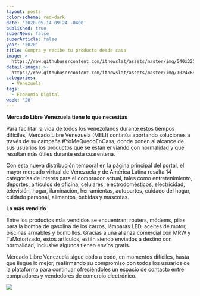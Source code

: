 ```yaml
---
layout: posts
color-schema: red-dark
date: '2020-05-14 09:24 -0400'
published: true
superNews: false
superArticle: false
year: '2020'
title: Compra y recibe tu producto desde casa
image: >-
  https://raw.githubusercontent.com/itnewslat/assets/master/img/540x320/Delivery-ML-Venezuela-p.jpg
detail-image: >-
  https://raw.githubusercontent.com/itnewslat/assets/master/img/1024x680/Delivery-ML-Venezuela-g.jpg
categories:
  - Venezuela
tags:
  - Economía Digital
week: '20'
---
```

**Mercado Libre Venezuela tiene lo que necesitas**

Para facilitar la vida de todos los venezolanos durante estos tiempos difíciles, Mercado Libre Venezuela (MELI) continúa aportando soluciones a través de su campaña #YoMeQuedoEnCasa, donde ponen al alcance de sus usuarios los productos que se están enviando con normalidad y que resultan más útiles durante esta cuarentena.

Con esta nueva distribución temporal en la página principal del portal, el mayor mercado virtual de Venezuela y de América Latina resalta 14 categorías de interés para el comprador actual, tales como entretenimiento, deportes, artículos de oficina, celulares, electrodomésticos, electricidad, televisión, hogar, iluminación, herramientas, autopartes, cuidado del hogar, cuidado personal, alimentos, bebidas y mascotas.

**Lo más vendido**

Entre los productos más vendidos se encuentran: routers, módems, pilas para la bomba de gasolina de los carros, lámparas LED, aceites de motor, piscinas armables y bombillos. Gracias a una alianza comercial con MRW y TuMotorizado, estos artículos, están siendo enviados a destino con normalidad, inclusive algunos tienen envíos gratis. 

Mercado Libre Venezuela sigue codo a codo, en momentos difíciles, hasta que llegue lo mejor, reafirmando su compromiso con todos los usuarios de la plataforma para continuar ofreciéndoles un espacio de contacto entre compradores y vendedores de comercio electrónico.

<img src="https://tracker.metricool.com/c3po.jpg?hash=56f88a41e39ab42c063cc51676587a04"/>